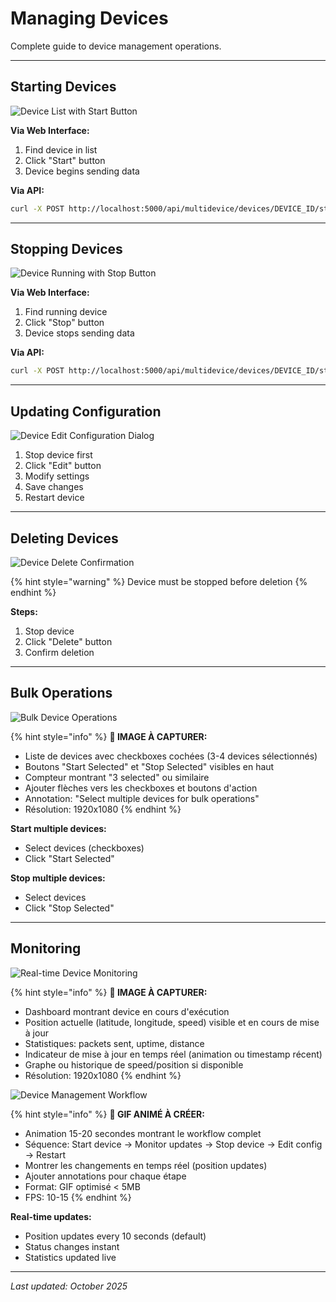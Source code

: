 # Managing Devices

Complete guide to device management operations.

---

## Starting Devices

![Device List with Start Button](/.gitbook/assets/screenshots/device-list-start-button.png)

**Via Web Interface:**
1. Find device in list
2. Click "Start" button
3. Device begins sending data

**Via API:**
```bash
curl -X POST http://localhost:5000/api/multidevice/devices/DEVICE_ID/start
```

---

## Stopping Devices

![Device Running with Stop Button](/.gitbook/assets/screenshots/device-running-stop-button.png)

**Via Web Interface:**
1. Find running device
2. Click "Stop" button
3. Device stops sending data

**Via API:**
```bash
curl -X POST http://localhost:5000/api/multidevice/devices/DEVICE_ID/stop
```

---

## Updating Configuration

![Device Edit Configuration Dialog](/.gitbook/assets/screenshots/device-edit-config-dialog.png)

1. Stop device first
2. Click "Edit" button
3. Modify settings
4. Save changes
5. Restart device

---

## Deleting Devices

![Device Delete Confirmation](/.gitbook/assets/screenshots/device-delete-confirmation.png)

{% hint style="warning" %}
Device must be stopped before deletion
{% endhint %}

**Steps:**
1. Stop device
2. Click "Delete" button
3. Confirm deletion

---

## Bulk Operations

![Bulk Device Operations](/.gitbook/assets/screenshots/bulk-device-operations.png)

{% hint style="info" %}
**📸 IMAGE À CAPTURER:**
- Liste de devices avec checkboxes cochées (3-4 devices sélectionnés)
- Boutons "Start Selected" et "Stop Selected" visibles en haut
- Compteur montrant "3 selected" ou similaire
- Ajouter flèches vers les checkboxes et boutons d'action
- Annotation: "Select multiple devices for bulk operations"
- Résolution: 1920x1080
{% endhint %}

**Start multiple devices:**
- Select devices (checkboxes)
- Click "Start Selected"

**Stop multiple devices:**
- Select devices
- Click "Stop Selected"

---

## Monitoring

![Real-time Device Monitoring](/.gitbook/assets/screenshots/device-monitoring-realtime.png)

{% hint style="info" %}
**📸 IMAGE À CAPTURER:**
- Dashboard montrant device en cours d'exécution
- Position actuelle (latitude, longitude, speed) visible et en cours de mise à jour
- Statistiques: packets sent, uptime, distance
- Indicateur de mise à jour en temps réel (animation ou timestamp récent)
- Graphe ou historique de speed/position si disponible
- Résolution: 1920x1080
{% endhint %}

![Device Management Workflow](/.gitbook/assets/gifs/device-management-workflow.gif)

{% hint style="info" %}
**📸 GIF ANIMÉ À CRÉER:**
- Animation 15-20 secondes montrant le workflow complet
- Séquence: Start device → Monitor updates → Stop device → Edit config → Restart
- Montrer les changements en temps réel (position updates)
- Ajouter annotations pour chaque étape
- Format: GIF optimisé < 5MB
- FPS: 10-15
{% endhint %}

**Real-time updates:**
- Position updates every 10 seconds (default)
- Status changes instant
- Statistics updated live

---

*Last updated: October 2025*
